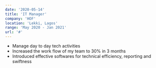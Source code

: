 ```yaml
---
date: '2020-05-14'
title: 'IT Manager'
company: 'HOF'
location: 'Lekki, Lagos'
range: 'May 2020 - Jan 2021'
url: '#'
---
```


- Manage day to day tech activities
- Increased the work flow of my team to 30% in 3 months
- Introduced effective softwares for technical efficiency, reporting and swiftness
